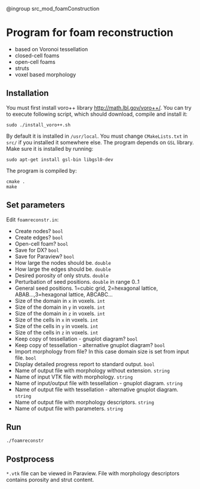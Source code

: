 @ingroup src_mod_foamConstruction

# Program for foam reconstruction
- based on Voronoi tessellation
- closed-cell foams
- open-cell foams
- struts
- voxel based morphology

## Installation
You must first install voro++ library http://math.lbl.gov/voro++/. You can try
to execute following script, which should download, compile and install it:
```
sudo ./install_voro++.sh
```
By default it is installed in `/usr/local`. You must change `CMakeLists.txt`
in `src/` if you installed it somewhere else.
The program depends on `GSL` library. Make sure it is installed by running:
```
sudo apt-get install gsl-bin libgsl0-dev
```
The program is compiled by:
```
cmake .
make
```

## Set parameters
Edit `foamreconstr.in`:
- Create nodes? `bool`
- Create edges? `bool`
- Open-cell foam? `bool`
- Save for DX? `bool`
- Save for Paraview? `bool`
- How large the nodes should be. `double`
- How large the edges should be. `double`
- Desired porosity of only struts. `double`
- Perturbation of seed positions. `double` in range 0..1
- General seed positions. 1=cubic grid, 2=hexagonal lattice, ABAB...,3=hexagonal lattice, ABCABC...
- Size of the domain in `x` in voxels. `int`
- Size of the domain in `y` in voxels. `int`
- Size of the domain in `z` in voxels. `int`
- Size of the cells in `x` in voxels. `int`
- Size of the cells in `y` in voxels. `int`
- Size of the cells in `z` in voxels. `int`
- Keep copy of tessellation - gnuplot diagram? `bool`
- Keep copy of tessellation - alternative gnuplot diagram? `bool`
- Import morphology from file? In this case domain size is set from input file. `bool`
- Display detailed progress report to standard output. `bool`
- Name of output file with morphology without extension. `string`
- Name of input VTK file with morphology. `string`
- Name of input/output file with tessellation - gnuplot diagram. `string`
- Name of output file with tessellation - alternative gnuplot diagram. `string`
- Name of output file with morphology descriptors. `string`
- Name of output file with parameters. `string`

## Run
```
./foamreconstr
```

## Postprocess
`*.vtk` file can be viewed in Paraview. File with morphology descriptors
contains porosity and strut content.
